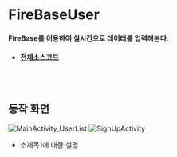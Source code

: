 # FireBaseUser
#### FireBase를 이용하여 실시간으로 데이터를 입력해본다.
- **[전체소스코드](https://github.com/mdy0501/Study/blob/master/Android/Mini%20Project/FireBaseUser/app/src/main/java/com/mdy/android/firebaseuser/MainActivity.java)**

<br>
<br>


## 동작 화면
![MainActivity_UserList](https://github.com/mdy0501/Study/blob/master/Android/Mini%20Project/MultipleCounter/graphics/MainActivity_UserList.PNG)
![SignUpActivity](https://github.com/mdy0501/Study/blob/master/Android/Mini%20Project/MultipleCounter/graphics/SignUpActivity.JPG)

- 소제목1에 대한 설명
```java

```
